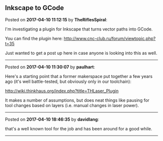 ## Inkscape to GCode
Posted on **2017-04-10 11:12:15** by **TheRiflesSpiral**:

I'm investigating a plugin for Inkscape that turns vector paths into GCode.



You can find the plugin here: http://www.cnc-club.ru/forum/viewtopic.php?t=35



Just wanted to get a post up here in case anyone is looking into this as well.

---

Posted on **2017-04-10 11:30:07** by **paulhart**:

Here's a starting point that a former makerspace put together a few years ago (it's well battle-tested, but obviously only in our toolchain):



http://wiki.thinkhaus.org/index.php?title=THLaser_Plugin



It makes a number of assumptions, but does neat things like pausing for tool changes based on layers (i.e. manual changes in laser power).

---

Posted on **2017-04-10 18:46:35** by **davidlang**:

that's a well known tool for the job and has been around for a good while.

---

